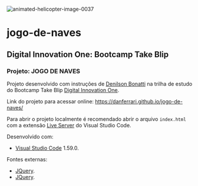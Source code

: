 
![animated-helicopter-image-0037](https://user-images.githubusercontent.com/96835251/159809833-3f98d26e-bc82-4b75-87f1-12d4a0977a50.gif)


# jogo-de-naves
## Digital Innovation One: Bootcamp Take Blip
### Projeto: JOGO DE NAVES


Projeto desenvolvido com instruções de [Denilson Bonatti](https://github.com/denilsonbonatti) na trilha de estudo do Bootcamp Take Blip [Digital Innovation One](https://digitalinnovation.one/).


Link do projeto para acessar online: https://danferrari.github.io/jogo-de-naves/

Para abrir o projeto localmente é recomendado abrir o arquivo ``index.html`` com a extensão [Live Server](https://marketplace.visualstudio.com/items?itemName=ritwickdey.LiveServer) do Visual Studio Code. 



Desenvolvido com:
* [Visual Studio Code](https://code.visualstudio.com/) 1.59.0.

Fontes externas:
* [JQuery](https://sourceforge.net/projects/jquerycollision/).
* [JQuery](https://jquery.com/).


